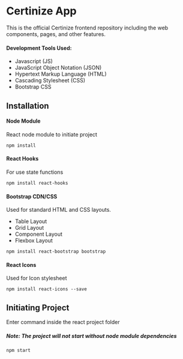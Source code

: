 # Certinize App
This is the official Certinize frontend repository including the web components, pages, and other features.
#### Development Tools Used:
- Javascript (JS)
- JavaScript Object Notation (JSON)
- Hypertext Markup Language (HTML)
- Cascading Stylesheet (CSS)
- Bootstrap CSS

## Installation
#### Node Module
React node module to initiate project
```
npm install
```
#### React Hooks
For use state functions
```
npm install react-hooks
```
#### Bootstrap CDN/CSS
Used for standard HTML and CSS layouts.
- Table Layout
- Grid Layout
- Component Layout
- Flexbox Layout
```
npm install react-bootstrap bootstrap
```
#### React Icons
Used for Icon stylesheet
```
npm install react-icons --save
```
## Initiating Project
Enter command inside the react project folder
##### *Note: The project will not start without node module dependencies*
```
npm start
```